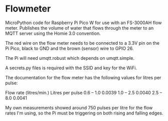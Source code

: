 # Flowmeter
MicroPython code for Raspberry Pi Pico W for use with an FS-3000AH flow meter. Publishes the volume of water that flows through the meter to an MQTT server using the Homie 3.0 convention.

The red wire on the flow meter needs to be connected to a 3.3V pin on the Pi Pico, black to GND and the brown (sensor) wire to GPIO 26. 

The Pi will need umqtt.robust which depends on umqtt.simple.

A secrets.py files is required with the SSID and key for the WiFi.

The documentation for the flow meter has the following values for litres per pulse:

Flow rate (litres/min.)  Litres per pulse
0.6 – 1.0                 0.0039
1.0 – 2.5                 0.0040
2.5 – 8.0                 0.0041

My own measurements showed around 750 pulses per litre for the flow rates I'm using, so the Pi must be triggering on both rising and falling edges.
